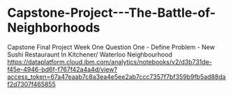 # Capstone-Project---The-Battle-of-Neighborhoods
Capstone Final Project
Week One Question One - Define Problem - New Sushi Restauraunt In Kitchener/ Waterloo Neighbourhood
https://dataplatform.cloud.ibm.com/analytics/notebooks/v2/d3b731de-f45e-4946-bd6f-f767f42a4a4d/view?access_token=67a47eaab7c8a3ea4e5ee2ab7ccc7357f7bf359b9fb5ad88daf2d7307f465855
